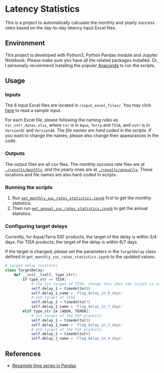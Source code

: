 # Latency Statistics

This is a project to automatically calculate the monthly and yearly *success rates* based on the day-to-day latency input 
Excel files. 

## Environment
This project is developed with Python3, Python Pandas module and Jupyter Notebook. 
Please make sure you have all the related packages installed. 
Or, I personally recommend installing the popular [Anaconda](https://www.anaconda.com/) to run the scripts. 

## Usage
### Inputs
The 6 input Excel files are located in `/input_excel_files/`. 
You may click [here](./input_excel_files/Aqua_Version3C_dates.xlsx) to read a sample input.

For each Excel file, please following the naming rules as `tsr_vstr_dates.xlsx`, 
where `tsr` is in `Aqua`, `Terra` and `TISA`, and `vstr` is in `Version3C` and `Version4A`. 
*The file names are hard coded in the scripts.*
If you want to change the names, please also change their appearances in the code.

### Outputs
The output files are all csv files.
The monthly success rate files are at [`./results/monthly`](`./results/monthly`), and the 
yearly ones are at [`./results/annually`](`./results/annually`). These locations and file 
names are also hard-coded in scripts.

### Running the scripts
1. Run [`get_monthly_suc_rates_statistics.ipynb`](./get_monthly_suc_rates_statistics.ipynb) first to
get the monthly statistics.
2. Then run [`get_annual_suc_rates_statistics.ipynb`](./get_annual_suc_rates_statistics.ipynb) to get the annual
statistics.

### Configuring target delays
Currently, for Aqua/Terra SSF products, the target of the delay is within 3/4 days. 
For TISA products, the target of the delay is within 6/7 days.

If the target is changed, please set the parameters in the `TargetDelay` class defined in 
`get_monthly_suc_rates_statistics.ipynb`
to the updated values.

```python
# target delay constants
class TargetDelay:
    def __init__(self, type_str):
        if type_str == TISA:
            # the 1st target of TISA, change this when the target is setting to other value
            self.delay_1 = timedelta(6)
            self.delay_1_name = 'Flag_delay_in_6_days'
            # 2nd target of TISA
            self.delay_2 = timedelta(7)
            self.delay_2_name = 'Flag_delay_in_7_days'
        elif type_str in [AQUA, TERRA]:
            # 1st target of the SSF products
            self.delay_1 = timedelta(3)
            self.delay_1_name = 'Flag_delay_in_3_days'
            # 2nd target of the SSF products
            self.delay_2 = timedelta(4)
            self.delay_2_name = 'Flag_delay_in_4_days'
```


## References
- [Resample time series in Pandas](https://www.geeksforgeeks.org/python-pandas-dataframe-resample/)
